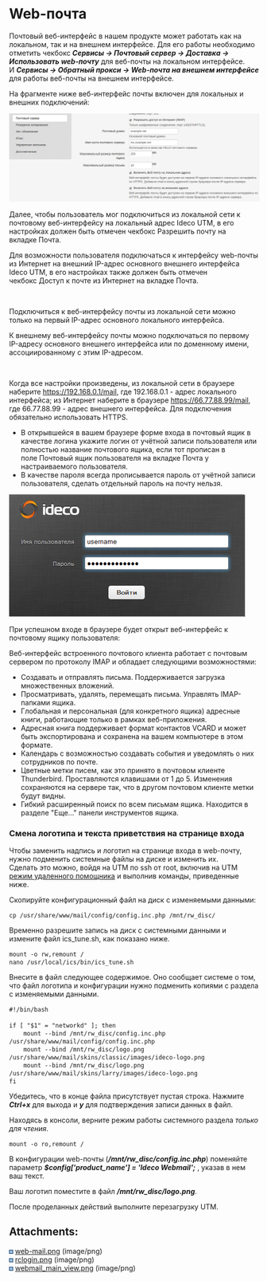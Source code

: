 # Web-почта

Почтовый веб-интерфейс в нашем продукте может работать как на локальном,
так и на внешнем интерфейсе. Для его работы необходимо отметить
чекбокс ***Сервисы -\> Почтовый сервер -\> Доставка -\>
Использовать web-почту*** для веб-почты на локальном
интерфейсе. И ***Сервисы -\> Обратный прокси -\> Web-почта на
внешнем интерфейсе*** для работы веб-почты на внешнем интерфейсе.

На фрагменте ниже веб-интерфейс почты включен для локальных и внешних
подключений:

![](attachments/4982583/4982582.png)

Далее, чтобы пользователь мог подключиться из локальной сети к почтовому
веб-интерфейсу на локальный адрес Ideco UTM, в его настройках должен
быть отмечен чекбокс Разрешить почту на вкладке Почта.

Для возможности пользователя подключаться к интерфейсу web-почты из
Интернет на внешний IP-адрес основного внешнего интерфейса Ideco
UTM, в его настройках также должен быть отмечен чекбокс Доступ к почте
из Интернет на вкладке Почта.

 

<div>

<div>

Подключиться к веб-интерфейсу почты из локальной сети можно только на
первый IP-адрес основного локального интерфейса.

К внешнему веб-интерфейсу почты можно подключаться по первому IP-адресу
основного внешнего интерфейса или по доменному имени, ассоциированному
с этим IP-адресом.

</div>

</div>

 

Когда все настройки произведены, из локальной сети в браузере
наберите <https://192.168.0.1/mail>, где 192.168.0.1 - адрес
локального интерфейса; из Интернет наберите в
браузере <https://66.77.88.99/mail>, где 66.77.88.99 - адрес
внешнего интерфейса. Для подключения обязательно использовать HTTPS.

  - В открывшейся в вашем браузере форме входа в почтовый ящик в
    качестве логина укажите логин от учётной записи пользователя
    или полностью название почтового ящика, если тот прописан в
    поле Почтовый ящик пользователя на вкладке Почта у
    настраиваемого пользователя.
  - В качестве пароля всегда прописывается пароль от учётной записи
    пользователя, сделать отдельный пароль на почту нельзя.

![](attachments/4982583/4982585.png)

При успешном входе в браузере будет открыт веб-интерфейс к почтовому
ящику пользователя:

  

Веб-интерфейс встроенного почтового клиента работает с почтовым сервером
по протоколу IMAP и обладает следующими возможностями:

  - Создавать и отправлять письма. Поддерживается загрузка множественных
    вложений.
  - Просматривать, удалять, перемещать письма. Управлять IMAP-папками
    ящика.
  - Глобальная и персональная (для конкретного ящика) адресные книги,
    работающие только в рамках веб-приложения.
  - Адресная книга поддерживает формат контактов VCARD и может быть
    экспортирована и сохранена на вашем компьютере в этом формате.
  - Календарь с возможностью создавать события и уведомлять о них
    сотрудников по почте.
  - Цветные метки писем, как это принято в почтовом клиенте Thunderbird.
    Проставляются клавишами от 1 до 5. Изменения сохраняются на сервере
    так, что в другом почтовом клиенте метки будут видны.
  - Гибкий расширенный поиск по всем письмам ящика. Находится в разделе
    "Еще..." панели инструментов ящика.

### Смена логотипа и текста приветствия на странице входа

Чтобы заменить надпись и логотип на странице входа в web-почту, нужно
подменить системные файлы на диске и изменить их.  
Сделать это можно, войдя на UTM по ssh от root, включив на UTM [режим удаленного помощника](./Режим_удаленного_помощника.md) и выполнив команды,
приведенные ниже.

Скопируйте конфигурационный файл на диск с изменяемыми данными:

    cp /usr/share/www/mail/config/config.inc.php /mnt/rw_disc/

Временно разрешите запись на диск с системными данными и измените файл
ics\_tune.sh, как показано ниже.

    mount -o rw,remount /
    nano /usr/local/ics/bin/ics_tune.sh

Внесите в файл следующее содержимое. Оно сообщает системе о том, что
файл логотипа и конфигурации нужно подменить копиями с раздела с
изменяемыми данными.

    #!/bin/bash

    if [ "$1" = "networkd" ]; then
        mount --bind /mnt/rw_disc/config.inc.php /usr/share/www/mail/config/config.inc.php
        mount --bind /mnt/rw_disc/logo.png /usr/share/www/mail/skins/classic/images/ideco-logo.png
        mount --bind /mnt/rw_disc/logo.png /usr/share/www/mail/skins/larry/images/ideco-logo.png
    fi

Убедитесь, что в конце файла присутствует пустая строка. Нажмите
***Ctrl+x*** для выхода и ***y*** для подтверждения записи данных в
файл.

Находясь в консоли, верните режим работы системного раздела *только для
чтения*.

    mount -o ro,remount /

В конфигурации web-почты (***/mnt/rw\_disc/config.inc.php***) поменяйте
параметр ***$config\['product\_name'\] = 'Ideco Webmail';*** , указав в
нем ваш текст.

Ваш логотип поместите в файл ***/mnt/rw\_disc/logo.png***.

После проделанных действий выполните перезагрузку UTM.

<div class="pageSectionHeader">

## Attachments:

</div>

<div class="greybox" data-align="left">

![](images/icons/bullet_blue.gif)
[web-mail.png](attachments/4982583/4982582.png) (image/png)  
![](images/icons/bullet_blue.gif)
[rclogin.png](attachments/4982583/4982585.png) (image/png)  
![](images/icons/bullet_blue.gif)
[webmail\_main\_view.png](attachments/4982583/4982620.png) (image/png)  

</div>
